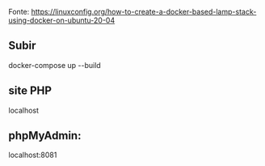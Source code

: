 Fonte: https://linuxconfig.org/how-to-create-a-docker-based-lamp-stack-using-docker-on-ubuntu-20-04


## Subir
docker-compose up --build

## site PHP
localhost

## phpMyAdmin: 
localhost:8081
